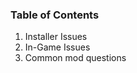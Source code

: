 <!-- TITLE: Support -->
<!-- SUBTITLE: Before you go yell in the #support channel, check these common issues! -->

### Table of Contents
1. Installer Issues
2. In-Game Issues
3. Common mod questions

